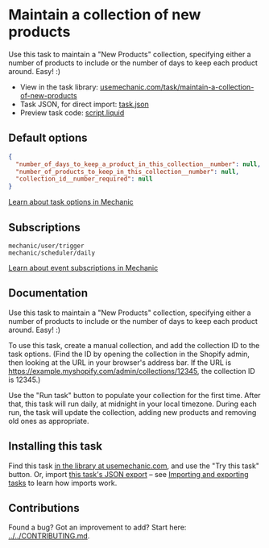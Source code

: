 # Maintain a collection of new products

Use this task to maintain a "New Products" collection, specifying either a number of products to include or the number of days to keep each product around. Easy! :)

* View in the task library: [usemechanic.com/task/maintain-a-collection-of-new-products](https://usemechanic.com/task/maintain-a-collection-of-new-products)
* Task JSON, for direct import: [task.json](../../tasks/maintain-a-collection-of-new-products.json)
* Preview task code: [script.liquid](./script.liquid)

## Default options

```json
{
  "number_of_days_to_keep_a_product_in_this_collection__number": null,
  "number_of_products_to_keep_in_this_collection__number": null,
  "collection_id__number_required": null
}
```

[Learn about task options in Mechanic](https://docs.usemechanic.com/article/471-task-options)

## Subscriptions

```liquid
mechanic/user/trigger
mechanic/scheduler/daily
```

[Learn about event subscriptions in Mechanic](https://docs.usemechanic.com/article/408-subscriptions)

## Documentation

Use this task to maintain a "New Products" collection, specifying either a number of products to include or the number of days to keep each product around. Easy! :)

To use this task, create a manual collection, and add the collection ID to the task options. (Find the ID by opening the collection in the Shopify admin, then looking at the URL in your browser's address bar. If the URL is https://example.myshopify.com/admin/collections/12345, the collection ID is 12345.)

Use the "Run task" button to populate your collection for the first time. After that, this task will run daily, at midnight in your local timezone. During each run, the task will update the collection, adding new products and removing old ones as appropriate.

## Installing this task

Find this task [in the library at usemechanic.com](https://usemechanic.com/task/maintain-a-collection-of-new-products), and use the "Try this task" button. Or, import [this task's JSON export](../../tasks/maintain-a-collection-of-new-products.json) – see [Importing and exporting tasks](https://docs.usemechanic.com/article/505-importing-and-exporting-tasks) to learn how imports work.

## Contributions

Found a bug? Got an improvement to add? Start here: [../../CONTRIBUTING.md](../../CONTRIBUTING.md).
